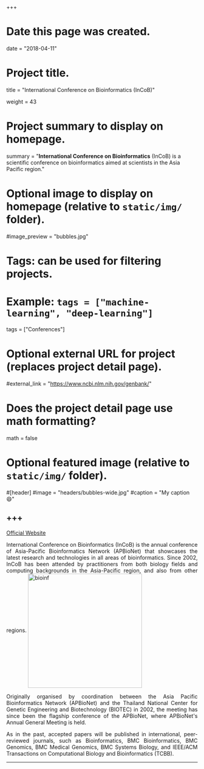 +++
# Date this page was created.
date = "2018-04-11"

# Project title.
title = "International Conference on Bioinformatics (InCoB)"

weight = 43
# Project summary to display on homepage.
summary = "**International Conference on Bioinformatics** (InCoB) is a scientific conference on bioinformatics aimed at scientists in the Asia Pacific region."

# Optional image to display on homepage (relative to `static/img/` folder).
#image_preview = "bubbles.jpg"

# Tags: can be used for filtering projects.
# Example: `tags = ["machine-learning", "deep-learning"]`
tags = ["Conferences"]

# Optional external URL for project (replaces project detail page).
#external_link = "https://www.ncbi.nlm.nih.gov/genbank/"

# Does the project detail page use math formatting?
math = false

# Optional featured image (relative to `static/img/` folder).
#[header]
#image = "headers/bubbles-wide.jpg"
#caption = "My caption :smile:"


+++
---
[Official Website](https://incob.apbionet.org/)

<p align="justify">International Conference on Bioinformatics (InCoB) is the annual conference of Asia-Pacific Bioinformatics Network (APBioNet) that showcases the latest research and technologies in all areas of bioinformatics. Since 2002, InCoB has been attended by practitioners from both biology fields and computing backgrounds in the Asia-Pacific region, and also from other regions. 

<img src="/img/journal/conf/incob.png" weight="500" Height="300" alt="bioinf" align=center />

<p align="justify">Originally organised by coordination between the Asia Pacific Bioinformatics Network (APBioNet) and the Thailand National Center for Genetic Engineering and Biotechnology (BIOTEC) in 2002, the meeting has since been the flagship conference of the APBioNet, where APBioNet's Annual General Meeting is held.

<p align="justify">As in the past, accepted papers will be published in international, peer-reviewed journals, such as Bioinformatics, BMC Bioinformatics, BMC Genomics, BMC Medical Genomics, BMC Systems Biology, and IEEE/ACM Transactions on Computational Biology and Bioinformatics (TCBB).

---